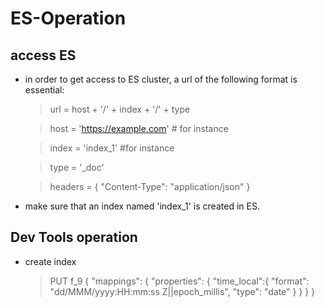 # ES-Operation

## access ES
* in order to get access to ES cluster, a url of the following format is essential:

  >url = host + '/' + index + '/' + type
  
  >host = 'https://example.com' # for instance
  
  >index = 'index_1' #for instance
  
  >type = '_doc'
    
  >headers = { "Content-Type": "application/json" }

* make sure that an index named 'index_1' is created in ES.

## Dev Tools operation
* create index
  >PUT f_9
{
  "mappings": {
    "properties": {
      "time_local":{
        "format": "dd/MMM/yyyy:HH:mm:ss Z||epoch_millis",
        "type": "date"
      }
    }
  }
}